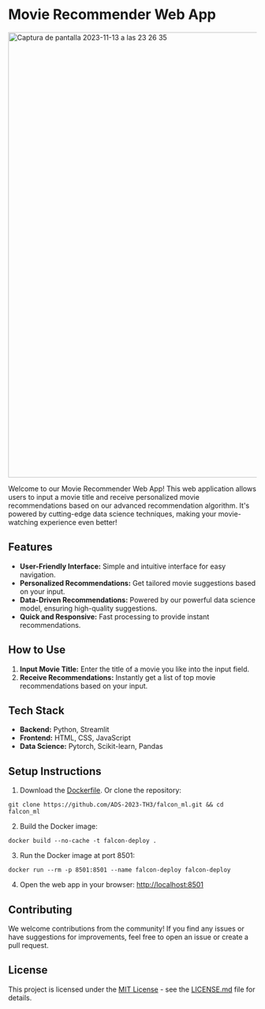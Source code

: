 # Movie Recommender Web App

<img width="901" alt="Captura de pantalla 2023-11-13 a las 23 26 35" src="https://github.com/ADS-2023-TH3/falcon_ml/assets/114001733/bd2aabd3-4160-48bd-b656-ee3fb1f1e4b6">


Welcome to our Movie Recommender Web App! This web application allows users to input a movie title and receive personalized movie recommendations based on our advanced recommendation algorithm. It's powered by cutting-edge data science techniques, making your movie-watching experience even better!

## Features

- **User-Friendly Interface:** Simple and intuitive interface for easy navigation.
- **Personalized Recommendations:** Get tailored movie suggestions based on your input.
- **Data-Driven Recommendations:** Powered by our powerful data science model, ensuring high-quality suggestions.
- **Quick and Responsive:** Fast processing to provide instant recommendations.

## How to Use

1. **Input Movie Title:** Enter the title of a movie you like into the input field.
2. **Receive Recommendations:** Instantly get a list of top movie recommendations based on your input.

## Tech Stack

- **Backend:** Python, Streamlit 
- **Frontend:** HTML, CSS, JavaScript 
- **Data Science:** Pytorch, Scikit-learn, Pandas 

## Setup Instructions

1. Download the [Dockerfile](https://github.com/ADS-2023-TH3/falcon_ml/blob/main/Dockerfile). Or clone the repository:

```
git clone https://github.com/ADS-2023-TH3/falcon_ml.git && cd falcon_ml
```

2. Build the Docker image:

```
docker build --no-cache -t falcon-deploy .
```

3. Run the Docker image at port 8501:

```
docker run --rm -p 8501:8501 --name falcon-deploy falcon-deploy
```

4. Open the web app in your browser: [http://localhost:8501](http://localhost:8501)

## Contributing

We welcome contributions from the community! If you find any issues or have suggestions for improvements, feel free to open an issue or create a pull request.

## License

This project is licensed under the [MIT License](LICENSE.md) - see the [LICENSE.md](LICENSE.md) file for details.

